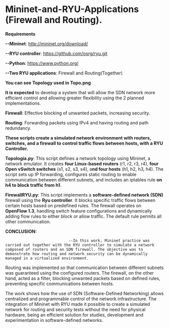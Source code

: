 # Mininet-and-RYU-Applications (Firewall and Routing).

**Requirements**

  **--Mininet**: http://mininet.org/download/

  **--RYU controller**: https://github.com/osrg/ryu.git

  **--Python**: https://www.python.org/

  **--Two RYU applications**: Firewall and Routing(Together)

**You can see Topology used in Topo.png**

**It is expected** to develop a system that will allow the SDN network more efficient control and allowing greater flexibility using the 2 planned implementations.

**Firewall**: Effective blocking of unwanted packets, increasing security.

**Routing**: Forwarding packets using IPv4 and having routing and path redundancy.

**These scripts create a simulated network environment with routers, switches, and a firewall to control traffic flows between hosts, with a RYU Controller.**

**Topologia.py**: This script defines a network topology using Mininet, a network emulator. It creates **four Linux-based routers** (r1, r2, r3, r4), **four Open vSwitch switches** (s1, s2, s3, s4), a**nd four hosts** (h1, h2, h3, h4). The script sets up IP forwarding, configures static routing to enable communication between different subnets, and includes an iptables rule **on h4 to block traffic from h1**.

**FirewallRYU.py**: This script implements a **software-defined network (SDN)** firewall using the **Ryu controller**. It blocks specific traffic flows between certain hosts based on predefined rules. The firewall operates on **OpenFlow 1.3**, handling switch feature configurations and dynamically adding flow rules to either block or allow traffic. The default rule permits all other communication.


**CONCLUSION:**

								--In this work, Mininet practice was carried out together with the RYU controller to simulate a network composed of routers and an SDN firewall. The objective was to demonstrate how routing and network security can be dynamically managed in a virtualized environment. 

Routing was implemented so that communication between different subnets was guaranteed using the configured routers. The firewall, on the other hand, acted as a filter, blocking unwanted packets based on defined rules, preventing specific communications between hosts.

The work shows how the use of SDN (Software-Defined Networking) allows centralized and programmable control of the network infrastructure. The integration of Mininet with RYU made it possible to create a simulated network for routing and security tests without the need for physical hardware, being an efficient solution for studies, development and experimentation in software-defined networks.

